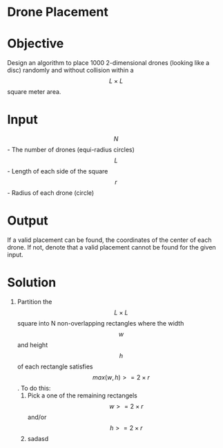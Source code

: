 # Drone Placement

# Objective

Design an algorithm to place 1000 2-dimensional drones (looking like a disc) randomly and without collision within a $$L \times L$$ square meter area.

# Input
$$N$$ - The number of drones (equi-radius circles)
$$L$$ - Length of each side of the square
$$r$$ - Radius of each drone (circle)

# Output

If a valid placement can be found, the coordinates of the center of each drone.  If not, denote that a valid placement cannot be found for the given input.

# Solution

1. Partition the $$ L \times L $$ square into N non-overlapping rectangles where the width $$w$$ and height $$h$$ of each rectangle satisfies $$max(w, h)>=2\times r$$. To do this:
	1. Pick a one of the remaining rectangels $$w>=2\times r$$ and/or $$h>=2\times r$$
	1. sadasd
